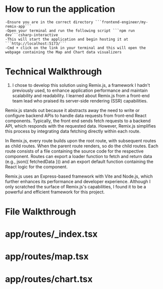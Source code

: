 # How to run the application
    -Ensure you are in the correct directory ```frontend-engineer/my-remix-app```
    -Open your terminal and run the following script ```npm run dev```csharp-interactive
    -This will start the application and begin hosting it at ```http://localhost:5173/```    
    -Cmd + click on the link in your terminal and this will open the webpage containing the Map and Chart data visualizers

# Technical Walkthrough

1. I chose to develop this solution using Remix.js, a framework I hadn't previously used, to enhance application performance and maintain scalability and readability. I learned about Remix.js from a front-end team lead who praised its server-side rendering (SSR) capabilities.

Remix.js stands out because it abstracts away the need to write or configure backend APIs to handle data requests from front-end React components. Typically, the front end sends fetch requests to a backend API, which responds with the requested data. However, Remix.js simplifies this process by integrating data fetching directly within each route.

In Remix.js, every route builds upon the root route, with subsequent routes as child routes. When the parent route renders, so do the child routes. Each route consists of a file containing the source code for the respective component. Routes can export a loader function to fetch and return data (e.g., json({ fetchedData })) and an export default function containing the React logic for the component.

Remix.js uses an Express-based framework with Vite and Node.js, which further enhances its performance and developer experience. Although I only scratched the surface of Remix.js's capabilities, I found it to be a powerful and efficient framework for this project.
    

# File Walkthrough

# app/routes/_index.tsx

# app/routes/map.tsx

# app/routes/chart.tsx